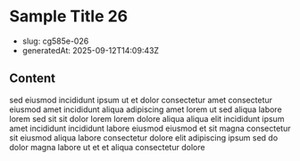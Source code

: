 # Sample Title 26

- slug: cg585e-026
- generatedAt: 2025-09-12T14:09:43Z

## Content
sed eiusmod incididunt ipsum ut et dolor consectetur amet consectetur eiusmod amet incididunt aliqua adipiscing amet lorem ut sed aliqua labore lorem sed sit sit dolor lorem lorem dolore aliqua aliqua elit incididunt ipsum amet incididunt incididunt labore eiusmod eiusmod et sit magna consectetur sit eiusmod aliqua labore consectetur dolore elit adipiscing ipsum sed do dolor magna labore ut et et aliqua consectetur dolore
